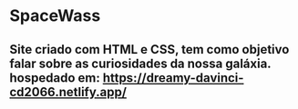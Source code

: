 # SpaceWass

## Site criado com HTML e CSS, tem como objetivo falar sobre as curiosidades da nossa galáxia. hospedado em: https://dreamy-davinci-cd2066.netlify.app/

